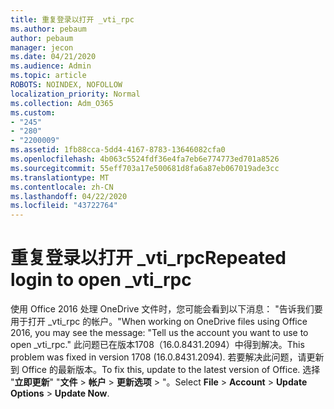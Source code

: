 ```yaml
---
title: 重复登录以打开 _vti_rpc
ms.author: pebaum
author: pebaum
manager: jecon
ms.date: 04/21/2020
ms.audience: Admin
ms.topic: article
ROBOTS: NOINDEX, NOFOLLOW
localization_priority: Normal
ms.collection: Adm_O365
ms.custom:
- "245"
- "280"
- "2200009"
ms.assetid: 1fb88cca-5dd4-4167-8783-13646082cfa0
ms.openlocfilehash: 4b063c5524fdf36e4fa7eb6e774773ed701a8526
ms.sourcegitcommit: 55eff703a17e500681d8fa6a87eb067019ade3cc
ms.translationtype: MT
ms.contentlocale: zh-CN
ms.lasthandoff: 04/22/2020
ms.locfileid: "43722764"
---
```

# <a name="repeated-login-to-open-_vti_rpc"></a><span data-ttu-id="75d47-102">重复登录以打开 _vti_rpc</span><span class="sxs-lookup"><span data-stu-id="75d47-102">Repeated login to open _vti_rpc</span></span>

<span data-ttu-id="75d47-103">使用 Office 2016 处理 OneDrive 文件时，您可能会看到以下消息： "告诉我们要用于打开 _vti_rpc 的帐户。"</span><span class="sxs-lookup"><span data-stu-id="75d47-103">When working on OneDrive files using Office 2016, you may see the message: "Tell us the account you want to use to open _vti_rpc."</span></span> <span data-ttu-id="75d47-104">此问题已在版本1708（16.0.8431.2094）中得到解决。</span><span class="sxs-lookup"><span data-stu-id="75d47-104">This problem was fixed in version 1708 (16.0.8431.2094).</span></span> <span data-ttu-id="75d47-105">若要解决此问题，请更新到 Office 的最新版本。</span><span class="sxs-lookup"><span data-stu-id="75d47-105">To fix this, update to the latest version of Office.</span></span> <span data-ttu-id="75d47-106">选择 "**立即更新**" "**文件** \> **帐户** \> **更新选项** \> "。</span><span class="sxs-lookup"><span data-stu-id="75d47-106">Select **File** \> **Account** \> **Update Options** \> **Update Now**.</span></span>
  
